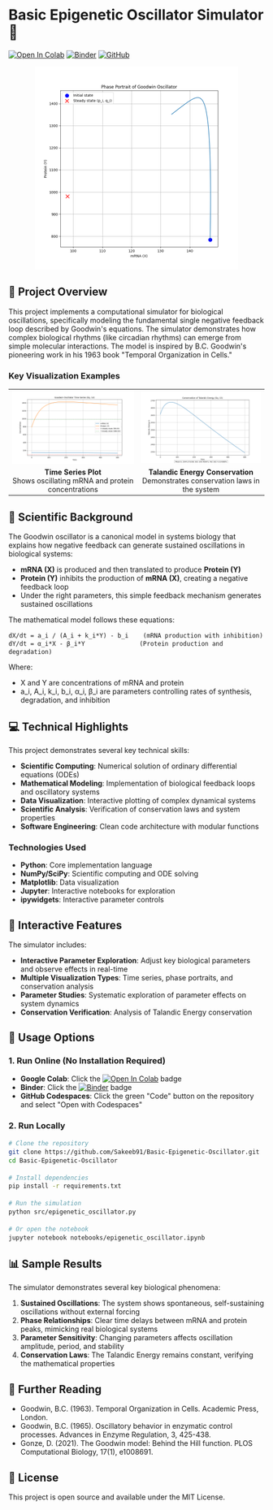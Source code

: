 # Basic Epigenetic Oscillator Simulator 🧬

[![Open In Colab](https://colab.research.google.com/assets/colab-badge.svg)](https://colab.research.google.com/github/Sakeeb91/Basic-Epigenetic-Oscillator/blob/main/notebooks/epigenetic_oscillator.ipynb)
[![Binder](https://mybinder.org/badge_logo.svg)](https://mybinder.org/v2/gh/Sakeeb91/Basic-Epigenetic-Oscillator/main?filepath=notebooks%2Fepigenetic_oscillator.ipynb)
[![GitHub](https://img.shields.io/github/license/Sakeeb91/Basic-Epigenetic-Oscillator?color=blue)](https://github.com/Sakeeb91/Basic-Epigenetic-Oscillator/blob/main/LICENSE)

<p align="center">
  <img src="sample_outputs/phase_portrait.png" alt="Phase Portrait" width="400"/>
</p>

## 📌 Project Overview

This project implements a computational simulator for biological oscillations, specifically modeling the fundamental single negative feedback loop described by Goodwin's equations. The simulator demonstrates how complex biological rhythms (like circadian rhythms) can emerge from simple molecular interactions. The model is inspired by B.C. Goodwin's pioneering work in his 1963 book "Temporal Organization in Cells."

### Key Visualization Examples

<div align="center">
  <table>
    <tr>
      <td align="center"><img src="sample_outputs/time_series.png" alt="Time Series" width="400"/></td>
      <td align="center"><img src="sample_outputs/talandic_energy.png" alt="Talandic Energy" width="400"/></td>
    </tr>
    <tr>
      <td align="center"><b>Time Series Plot</b><br/>Shows oscillating mRNA and protein concentrations</td>
      <td align="center"><b>Talandic Energy Conservation</b><br/>Demonstrates conservation laws in the system</td>
    </tr>
  </table>
</div>

## 🔬 Scientific Background

The Goodwin oscillator is a canonical model in systems biology that explains how negative feedback can generate sustained oscillations in biological systems:

- **mRNA (X)** is produced and then translated to produce **Protein (Y)**
- **Protein (Y)** inhibits the production of **mRNA (X)**, creating a negative feedback loop
- Under the right parameters, this simple feedback mechanism generates sustained oscillations

The mathematical model follows these equations:

```
dX/dt = a_i / (A_i + k_i*Y) - b_i    (mRNA production with inhibition)
dY/dt = α_i*X - β_i*Y               (Protein production and degradation)
```

Where:
- X and Y are concentrations of mRNA and protein
- a_i, A_i, k_i, b_i, α_i, β_i are parameters controlling rates of synthesis, degradation, and inhibition

## 💻 Technical Highlights

This project demonstrates several key technical skills:

- **Scientific Computing**: Numerical solution of ordinary differential equations (ODEs)
- **Mathematical Modeling**: Implementation of biological feedback loops and oscillatory systems
- **Data Visualization**: Interactive plotting of complex dynamical systems
- **Scientific Analysis**: Verification of conservation laws and system properties
- **Software Engineering**: Clean code architecture with modular functions

### Technologies Used

- **Python**: Core implementation language
- **NumPy/SciPy**: Scientific computing and ODE solving
- **Matplotlib**: Data visualization
- **Jupyter**: Interactive notebooks for exploration
- **ipywidgets**: Interactive parameter controls

## 🚀 Interactive Features

The simulator includes:

- **Interactive Parameter Exploration**: Adjust key biological parameters and observe effects in real-time
- **Multiple Visualization Types**: Time series, phase portraits, and conservation analysis
- **Parameter Studies**: Systematic exploration of parameter effects on system dynamics
- **Conservation Verification**: Analysis of Talandic Energy conservation

## 🔧 Usage Options

### 1. Run Online (No Installation Required)

- **Google Colab**: Click the [![Open In Colab](https://colab.research.google.com/assets/colab-badge.svg)](https://colab.research.google.com/github/Sakeeb91/Basic-Epigenetic-Oscillator/blob/main/notebooks/epigenetic_oscillator.ipynb) badge
- **Binder**: Click the [![Binder](https://mybinder.org/badge_logo.svg)](https://mybinder.org/v2/gh/Sakeeb91/Basic-Epigenetic-Oscillator/main?filepath=notebooks%2Fepigenetic_oscillator.ipynb) badge
- **GitHub Codespaces**: Click the green "Code" button on the repository and select "Open with Codespaces"

### 2. Run Locally

```bash
# Clone the repository
git clone https://github.com/Sakeeb91/Basic-Epigenetic-Oscillator.git
cd Basic-Epigenetic-Oscillator

# Install dependencies
pip install -r requirements.txt

# Run the simulation
python src/epigenetic_oscillator.py

# Or open the notebook
jupyter notebook notebooks/epigenetic_oscillator.ipynb
```

## 📊 Sample Results

The simulator demonstrates several key biological phenomena:

1. **Sustained Oscillations**: The system shows spontaneous, self-sustaining oscillations without external forcing
2. **Phase Relationships**: Clear time delays between mRNA and protein peaks, mimicking real biological systems
3. **Parameter Sensitivity**: Changing parameters affects oscillation amplitude, period, and stability
4. **Conservation Laws**: The Talandic Energy remains constant, verifying the mathematical properties

## 📖 Further Reading

- Goodwin, B.C. (1963). Temporal Organization in Cells. Academic Press, London.
- Goodwin, B.C. (1965). Oscillatory behavior in enzymatic control processes. Advances in Enzyme Regulation, 3, 425-438.
- Gonze, D. (2021). The Goodwin model: Behind the Hill function. PLOS Computational Biology, 17(1), e1008691.

## 📄 License

This project is open source and available under the MIT License. 